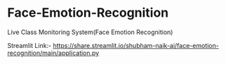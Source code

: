 # Face-Emotion-Recognition
Live Class Monitoring System(Face Emotion Recognition)

Streamlit Link:- https://share.streamlit.io/shubham-naik-ai/face-emotion-recognition/main/application.py
